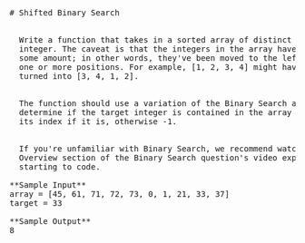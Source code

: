 <pre>
# Shifted Binary Search


  Write a function that takes in a sorted array of distinct integers as well as a target
  integer. The caveat is that the integers in the array have been shifted by
  some amount; in other words, they've been moved to the left or to the right by
  one or more positions. For example, [1, 2, 3, 4] might have
  turned into [3, 4, 1, 2].


  The function should use a variation of the Binary Search algorithm to
  determine if the target integer is contained in the array and should return
  its index if it is, otherwise -1.


  If you're unfamiliar with Binary Search, we recommend watching the Conceptual
  Overview section of the Binary Search question's video explanation before
  starting to code.

**Sample Input**
array = [45, 61, 71, 72, 73, 0, 1, 21, 33, 37]
target = 33

**Sample Output**
8
</pre>